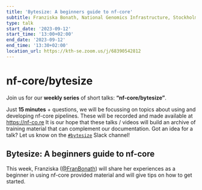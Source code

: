 ```yaml
---
title: 'Bytesize: A beginners guide to nf-core'
subtitle: Franziska Bonath, National Genomics Infrastructure, Stockholm
type: talk
start_date: '2023-09-12'
start_time: '13:00+02:00'
end_date: '2023-09-12'
end_time: '13:30+02:00'
location_url: https://kth-se.zoom.us/j/68390542812
---
```


# nf-core/bytesize

Join us for our **weekly series** of short talks: **“nf-core/bytesize”**.

Just **15 minutes** + questions, we will be focussing on topics about using and developing nf-core pipelines.
These will be recorded and made available at <https://nf-co.re>
It is our hope that these talks / videos will build an archive of training material that can complement our documentation. Got an idea for a talk? Let us know on the [`#bytesize`](https://nfcore.slack.com/channels/bytesize) Slack channel!

## Bytesize: A beginners guide to nf-core

This week, Franziska ([@FranBonath](https://github.com/FranBonath)) will share her experiences as a beginner in using nf-core provided material and will give tips on how to get started.

